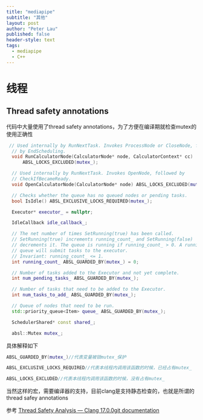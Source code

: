 ```yaml
---
title: "mediapipe"
subtitle: "其他"
layout: post
author: "Peter Lau"
published: false
header-style: text
tags:
  - mediapipe
  - C++
---
```



# 线程
## Thread safety annotations 
代码中大量使用了thread safety annotations，为了方便在编译期就检查mutex的使用正确性

```cpp
 // Used internally by RunNextTask. Invokes ProcessNode or CloseNode, followed
  // by EndScheduling.
  void RunCalculatorNode(CalculatorNode* node, CalculatorContext* cc)
      ABSL_LOCKS_EXCLUDED(mutex_);

  // Used internally by RunNextTask. Invokes OpenNode, followed by
  // CheckIfBecameReady.
  void OpenCalculatorNode(CalculatorNode* node) ABSL_LOCKS_EXCLUDED(mutex_);

  // Checks whether the queue has no queued nodes or pending tasks.
  bool IsIdle() ABSL_EXCLUSIVE_LOCKS_REQUIRED(mutex_);

  Executor* executor_ = nullptr;

  IdleCallback idle_callback_;

  // The net number of times SetRunning(true) has been called.
  // SetRunning(true) increments running_count_ and SetRunning(false)
  // decrements it. The queue is running if running_count_ > 0. A running
  // queue will submit tasks to the executor.
  // Invariant: running_count_ <= 1.
  int running_count_ ABSL_GUARDED_BY(mutex_) = 0;

  // Number of tasks added to the Executor and not yet complete.
  int num_pending_tasks_ ABSL_GUARDED_BY(mutex_);

  // Number of tasks that need to be added to the Executor.
  int num_tasks_to_add_ ABSL_GUARDED_BY(mutex_);

  // Queue of nodes that need to be run.
  std::priority_queue<Item> queue_ ABSL_GUARDED_BY(mutex_);

  SchedulerShared* const shared_;

  absl::Mutex mutex_;
```

具体解释如下
```cpp
ABSL_GUARDED_BY(mutex_)//代表变量被锁mutex_保护

ABSL_EXCLUSIVE_LOCKS_REQUIRED//代表本线程内调用该函数的时候，已经占有mutex_

ABSL_LOCKS_EXCLUDED//代表本线程内调用该函数的时候，没有占有mutex_
```

当然这样的宏，需要编译器的支持，目前clang是支持静态检查的，也就是所谓的thread safey annotations


参考 
[Thread Safety Analysis — Clang 17.0.0git documentation](https://clang.llvm.org/docs/ThreadSafetyAnalysis.html)

